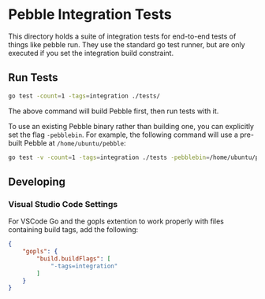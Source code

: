 # Pebble Integration Tests

This directory holds a suite of integration tests for end-to-end tests of things like pebble run. They use the standard go test runner, but are only executed if you set the integration build constraint.

## Run Tests

```bash
go test -count=1 -tags=integration ./tests/
```

The above command will build Pebble first, then run tests with it.

To use an existing Pebble binary rather than building one, you can explicitly set the flag `-pebblebin`. For example, the following command will use a pre-built Pebble at `/home/ubuntu/pebble`:

```bash
go test -v -count=1 -tags=integration ./tests -pebblebin=/home/ubuntu/pebble
```

## Developing

### Visual Studio Code Settings

For VSCode Go and the gopls extention to work properly with files containing build tags, add the following:

```json
{
    "gopls": {
        "build.buildFlags": [
            "-tags=integration"
        ]
    }
}
```
